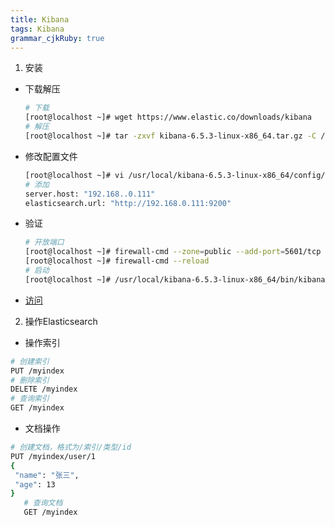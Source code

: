 ```yaml
---
title: Kibana
tags: Kibana
grammar_cjkRuby: true
---
```



1. 安装
* 下载解压
  ```bash
  # 下载
  [root@localhost ~]# wget https://www.elastic.co/downloads/kibana
  # 解压
  [root@localhost ~]# tar -zxvf kibana-6.5.3-linux-x86_64.tar.gz -C /usr/local/
  ````
* 修改配置文件
  ```bash
  [root@localhost ~]# vi /usr/local/kibana-6.5.3-linux-x86_64/config/kibana.yml 
  # 添加
  server.host: "192.168..0.111"
  elasticsearch.url: "http://192.168.0.111:9200"
  ```
* 验证
  ```bash
  # 开放端口
  [root@localhost ~]# firewall-cmd --zone=public --add-port=5601/tcp --permanent
  [root@localhost ~]# firewall-cmd --reload
  # 启动
  [root@localhost ~]# /usr/local/kibana-6.5.3-linux-x86_64/bin/kibana
  ```
* [访问](http://192.168.0.111:5601)
2. 操作Elasticsearch
* 操作索引
 ```bash
 # 创建索引
 PUT /myindex
 # 删除索引
 DELETE /myindex
 # 查询索引
 GET /myindex
 ```
 * 文档操作
 ```bash
 # 创建文档，格式为/索引/类型/id
PUT /myindex/user/1
{
  "name": "张三",
  "age": 13
}
	# 查询文档
	GET /myindex
 ```